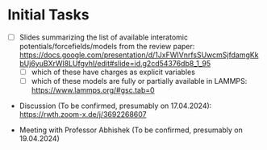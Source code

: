 # Initial Tasks

- [ ] Slides summarizing the list of available interatomic potentials/forcefields/models from the review paper: https://docs.google.com/presentation/d/1JxFWIVnrfsSUwcmSjfdamgKkbUj6yuBXrWl8LUfgvhI/edit#slide=id.g2cd54376db8_1_95
    - [ ] which of these have charges as explicit variables
    - [ ] which of these models are fully or partially available in LAMMPS: https://www.lammps.org/#gsc.tab=0

- Discussion (To be confirmed, presumably on 17.04.2024): https://rwth.zoom-x.de/j/3692268607

- Meeting with Professor Abhishek (To be confirmed, presumably on 19.04.2024)
